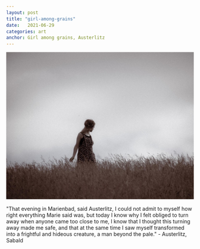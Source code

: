 ```yaml
---
layout: post
title: "girl-among-grains"
date:   2021-06-29
categories: art
anchor: Girl among grains, Austerlitz
---
```


![girl-among-grains](/img/arts/girl-among-grains.jpg)

<span class='image-details'>
"That evening in Marienbad, said Austerlitz, I could not admit to myself how right everything Marie said was, but today I know why I felt obliged to turn away when anyone came too close to me, I know that I thought this turning away made me safe, and that at the same time I saw myself transformed into a frightful and hideous creature, a man beyond the pale." - Austerlitz, Sabald
</span>
